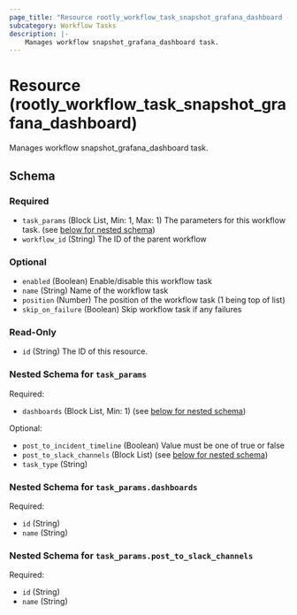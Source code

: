 ```yaml
---
page_title: "Resource rootly_workflow_task_snapshot_grafana_dashboard - terraform-provider-rootly"
subcategory: Workflow Tasks
description: |-
    Manages workflow snapshot_grafana_dashboard task.
---
```


# Resource (rootly_workflow_task_snapshot_grafana_dashboard)

Manages workflow snapshot_grafana_dashboard task.



<!-- schema generated by tfplugindocs -->
## Schema

### Required

- `task_params` (Block List, Min: 1, Max: 1) The parameters for this workflow task. (see [below for nested schema](#nestedblock--task_params))
- `workflow_id` (String) The ID of the parent workflow

### Optional

- `enabled` (Boolean) Enable/disable this workflow task
- `name` (String) Name of the workflow task
- `position` (Number) The position of the workflow task (1 being top of list)
- `skip_on_failure` (Boolean) Skip workflow task if any failures

### Read-Only

- `id` (String) The ID of this resource.

<a id="nestedblock--task_params"></a>
### Nested Schema for `task_params`

Required:

- `dashboards` (Block List, Min: 1) (see [below for nested schema](#nestedblock--task_params--dashboards))

Optional:

- `post_to_incident_timeline` (Boolean) Value must be one of true or false
- `post_to_slack_channels` (Block List) (see [below for nested schema](#nestedblock--task_params--post_to_slack_channels))
- `task_type` (String)

<a id="nestedblock--task_params--dashboards"></a>
### Nested Schema for `task_params.dashboards`

Required:

- `id` (String)
- `name` (String)


<a id="nestedblock--task_params--post_to_slack_channels"></a>
### Nested Schema for `task_params.post_to_slack_channels`

Required:

- `id` (String)
- `name` (String)
